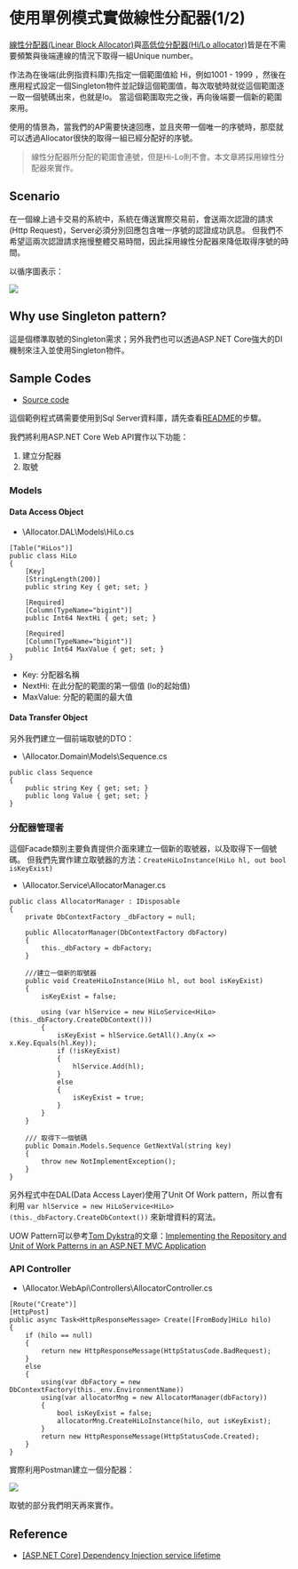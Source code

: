# 使用單例模式實做線性分配器(1/2)

[線性分配器(Linear Block Allocator)](http://literatejava.com/hibernate/linear-block-allocator-a-superior-alternative-to-hilo/)與[高低位分配器(Hi/Lo allocator)](https://vladmihalcea.com/the-hilo-algorithm/)皆是在不需要頻繁與後端連線的情況下取得一組Unique number。

作法為在後端(此例指資料庫)先指定一個範圍值給 Hi，例如1001 - 1999 ，然後在應用程式設定一個Singleton物件並記錄這個範圍值，每次取號時就從這個範圍逐一取一個號碼出來，也就是lo。 當這個範圍取完之後，再向後端要一個新的範圍來用。

使用的情景為，當我們的AP需要快速回應，並且夾帶一個唯一的序號時，那麼就可以透過Allocator很快的取得一組已經分配好的序號。

> 線性分配器所分配的範圍會連號，但是Hi-Lo則不會。本文章將採用線性分配器來實作。



## Scenario

在一個線上過卡交易的系統中，系統在傳送實際交易前，會送兩次認證的請求(Http Request)，Server必須分別回應包含唯一序號的認證成功訊息。
但我們不希望這兩次認證請求拖慢整體交易時間，因此採用線性分配器來降低取得序號的時間。

以循序圖表示：

![](https://4.bp.blogspot.com/-lAWr14z8xww/Wl7J43oALrI/AAAAAAAAFtU/BWzFNoTTF-sWWLMtqpZD9GEVcsVKHcDpgCLcBGAs/s1600/LinearSeq.png)

## Why use Singleton pattern?

這是個標準取號的Singleton需求；另外我們也可以透過ASP.NET Core強大的DI機制來注入並使用Singleton物件。


## Sample Codes

- [Source code](https://github.com/KarateJB/AspNetCore.LinearAllocator)

這個範例程式碼需要使用到Sql Server資料庫，請先查看[README](https://github.com/KarateJB/AspNetCore.LinearAllocator)的步驟。


我們將利用ASP.NET Core Web API實作以下功能：
1. 建立分配器
2. 取號


### Models 


#### Data Access Object

* \Allocator.DAL\Models\HiLo.cs
```
[Table("HiLos")]
public class HiLo
{
    [Key]
    [StringLength(200)]
    public string Key { get; set; }

    [Required]
    [Column(TypeName="bigint")]
    public Int64 NextHi { get; set; }

    [Required]
    [Column(TypeName="bigint")]
    public Int64 MaxValue { get; set; }
}
```

* Key: 分配器名稱
* NextHi: 在此分配的範圍的第一個值 (lo的起始值)
* MaxValue: 分配的範圍的最大值


#### Data Transfer Object

另外我們建立一個前端取號的DTO：

* \Allocator.Domain\Models\Sequence.cs
```
public class Sequence
{
    public string Key { get; set; }
    public long Value { get; set; }
}
```

### 分配器管理者

這個Facade類別主要負責提供介面來建立一個新的取號器，以及取得下一個號碼。
但我們先實作建立取號器的方法：`CreateHiLoInstance(HiLo hl, out bool isKeyExist)`

* \Allocator.Service\AllocatorManager.cs
```
public class AllocatorManager : IDisposable
{
    private DbContextFactory _dbFactory = null;

    public AllocatorManager(DbContextFactory dbFactory)
    {
        this._dbFactory = dbFactory;
    }
    
    ///建立一個新的取號器
    public void CreateHiLoInstance(HiLo hl, out bool isKeyExist)
    {
        isKeyExist = false;

        using (var hlService = new HiLoService<HiLo>(this._dbFactory.CreateDbContext()))
        {
            isKeyExist = hlService.GetAll().Any(x => x.Key.Equals(hl.Key));
            if (!isKeyExist)
            {
                hlService.Add(hl);
            }
            else
            {
                isKeyExist = true;
            }
        }
    }
    
    /// 取得下一個號碼
    public Domain.Models.Sequence GetNextVal(string key)
    {
        throw new NotImplementException();
    }
}
```

另外程式中在DAL(Data Access Layer)使用了Unit Of Work pattern，所以會有利用
`var hlService = new HiLoService<HiLo>(this._dbFactory.CreateDbContext())`
來新增資料的寫法。

UOW Pattern可以參考[Tom Dykstra](https://github.com/tdykstra)的文章：[Implementing the Repository and Unit of Work Patterns in an ASP.NET MVC Application](https://docs.microsoft.com/en-us/aspnet/mvc/overview/older-versions/getting-started-with-ef-5-using-mvc-4/implementing-the-repository-and-unit-of-work-patterns-in-an-asp-net-mvc-application)



### API Controller


* \Allocator.WebApi\Controllers\AllocatorController.cs
```
[Route("Create")]
[HttpPost]
public async Task<HttpResponseMessage> Create([FromBody]HiLo hilo)
{
    if (hilo == null)
    {
        return new HttpResponseMessage(HttpStatusCode.BadRequest);
    }
    else
    {
        using(var dbFactory = new DbContextFactory(this._env.EnvironmentName))
        using(var allocatorMng = new AllocatorManager(dbFactory))
        {
            bool isKeyExist = false;
            allocatorMng.CreateHiLoInstance(hilo, out isKeyExist);
        }
        return new HttpResponseMessage(HttpStatusCode.Created);
    }
}
```


實際利用Postman建立一個分配器：

![](https://1.bp.blogspot.com/-wGUS9ymfP6U/Wl3eIQ2qAEI/AAAAAAAAFtE/XIdyI8kqUqsS692n69y1qZEN1OnedtBDQCLcBGAs/s1600/allocator_create.png)



取號的部分我們明天再來實作。


## Reference
- [[ASP.NET Core] Dependency Injection service lifetime](http://karatejb.blogspot.tw/2017/06/aspnet-core-dependency-injection.html)
